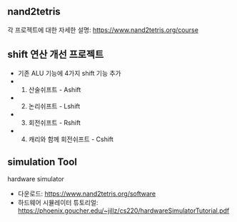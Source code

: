 ## nand2tetris
각 프로젝트에 대한 자세한 설명: https://www.nand2tetris.org/course

## shift 연산 개선 프로젝트
- 기존 ALU 기능에 4가지 shift 기능 추가
- 1. 산술쉬프트 - Ashift
- 2. 논리쉬프트 - Lshift
- 3. 회전쉬프트 - Rshift
- 4. 캐리와 함께 회전쉬프트 - Cshift

## simulation Tool
hardware simulator

+ 다운로드: https://www.nand2tetris.org/software
+ 하드웨어 시뮬레이터 튜토리얼: https://phoenix.goucher.edu/~jillz/cs220/hardwareSimulatorTutorial.pdf
